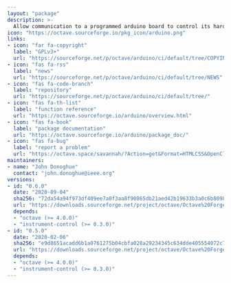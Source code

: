 ```yaml
---
layout: "package"
description: >-
  Allow communication to a programmed arduino board to control its hardware.
icon: "https://octave.sourceforge.io/pkg_icon/arduino.png"
links:
- icon: "far fa-copyright"
  label: "GPLv3+"
  url: "https://sourceforge.net/p/octave/arduino/ci/default/tree/COPYING"
- icon: "fas fa-rss"
  label: "news"
  url: "https://sourceforge.net/p/octave/arduino/ci/default/tree/NEWS"
- icon: "fas fa-code-branch"
  label: "repository"
  url: "https://sourceforge.net/p/octave/arduino/ci/default/tree/"
- icon: "fas fa-th-list"
  label: "function reference"
  url: "https://octave.sourceforge.io/arduino/overview.html"
- icon: "fas fa-book"
  label: "package documentation"
  url: "https://octave.sourceforge.io/arduino/package_doc/"
- icon: "fas fa-bug"
  label: "report a problem"
  url: "https://octave.space/savannah/?Action=get&Format=HTMLCSS&OpenClosed=open&Title=[octave%20forge]%20(arduino)"
maintainers:
- name: "John Donoghue"
  contact: "john.donoghue@ieee.org"
versions:
- id: "0.6.0"
  date: "2020-09-04"
  sha256: "72da54a94f973df409ee7a0f3aa8f90865db21aed42b19633b3a0c6b8098ce3a"
  url: "https://downloads.sourceforge.net/project/octave/Octave%20Forge%20Packages/Individual%20Package%20Releases/arduino-0.6.0.tar.gz"
  depends:
  - "octave (>= 4.0.0)"
  - "instrument-control (>= 0.3.0)"
- id: "0.5.0"
  date: "2020-02-06"
  sha256: "e9d8651acadd6b1a0761275b04cbfa028a29234345c634dde405554072c754fe"
  url: "https://downloads.sourceforge.net/project/octave/Octave%20Forge%20Packages/Individual%20Package%20Releases/arduino-0.5.0.tar.gz"
  depends:
  - "octave (>= 4.0.0)"
  - "instrument-control (>= 0.3.0)"
---
```

